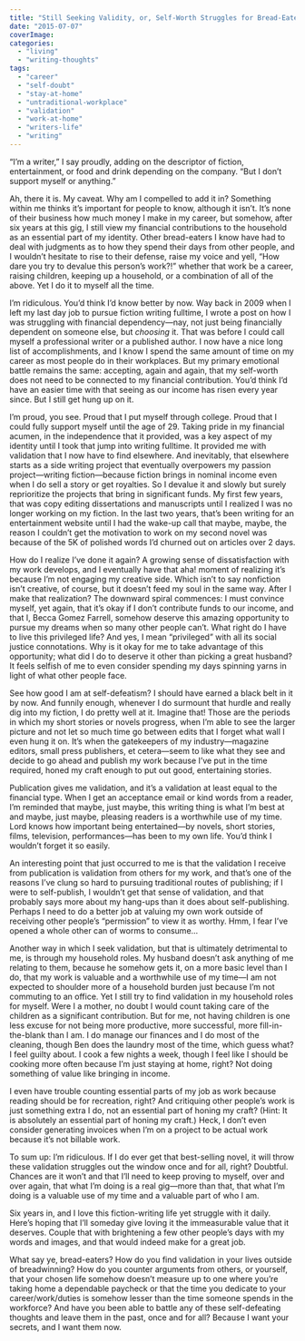 ```yaml
---
title: "Still Seeking Validity, or, Self-Worth Struggles for Bread-Eaters"
date: "2015-07-07"
coverImage:
categories:
  - "living"
  - "writing-thoughts"
tags:
  - "career"
  - "self-doubt"
  - "stay-at-home"
  - "untraditional-workplace"
  - "validation"
  - "work-at-home"
  - "writers-life"
  - "writing"
---
```


“I’m a writer,” I say proudly, adding on the descriptor of fiction, entertainment, or food and drink depending on the company. “But I don’t support myself or anything.”

Ah, there it is. My caveat. Why am I compelled to add it in? Something within me thinks it’s important for people to know, although it isn’t. It’s none of their business how much money I make in my career, but somehow, after six years at this gig, I still view my financial contributions to the household as an essential part of my identity. Other bread-eaters I know have had to deal with judgments as to how they spend their days from other people, and I wouldn’t hesitate to rise to their defense, raise my voice and yell, “How dare you try to devalue this person’s work?!” whether that work be a career, raising children, keeping up a household, or a combination of all of the above. Yet I do it to myself all the time.

I’m ridiculous. You’d think I’d know better by now. Way back in 2009 when I left my last day job to pursue fiction writing fulltime, I wrote a post on how I was struggling with financial dependency—nay, not just being financially dependent on someone else, but _choosing_ it. That was before I could call myself a professional writer or a published author. I now have a nice long list of accomplishments, and I know I spend the same amount of time on my career as most people do in their workplaces. But my primary emotional battle remains the same: accepting, again and again, that my self-worth does not need to be connected to my financial contribution. You’d think I’d have an easier time with that seeing as our income has risen every year since. But I still get hung up on it.

I’m proud, you see. Proud that I put myself through college. Proud that I could fully support myself until the age of 29. Taking pride in my financial acumen, in the independence that it provided, was a key aspect of my identity until I took that jump into writing fulltime. It provided me with validation that I now have to find elsewhere. And inevitably, that elsewhere starts as a side writing project that eventually overpowers my passion project—writing fiction—because fiction brings in nominal income even when I do sell a story or get royalties. So I devalue it and slowly but surely reprioritize the projects that bring in significant funds. My first few years, that was copy editing dissertations and manuscripts until I realized I was no longer working on my fiction. In the last two years, that’s been writing for an entertainment website until I had the wake-up call that maybe, maybe, the reason I couldn’t get the motivation to work on my second novel was because of the 5K of polished words I’d churned out on articles over 2 days.

How do I realize I’ve done it again? A growing sense of dissatisfaction with my work develops, and I eventually have that aha! moment of realizing it’s because I’m not engaging my creative side. Which isn’t to say nonfiction isn’t creative, of course, but it doesn’t feed my soul in the same way. After I make that realization? The downward spiral commences: I must convince myself, yet again, that it’s okay if I don’t contribute funds to our income, and that I, Becca Gomez Farrell, somehow deserve this amazing opportunity to pursue my dreams when so many other people can’t. What right do I have to live this privileged life? And yes, I mean “privileged” with all its social justice connotations. Why is it okay for me to take advantage of this opportunity; what did I do to deserve it other than picking a great husband?  It feels selfish of me to even consider spending my days spinning yarns in light of what other people face.

<!--more-->

See how good I am at self-defeatism? I should have earned a black belt in it by now. And funnily enough, whenever I do surmount that hurdle and really dig into my fiction, I do pretty well at it. Imagine that! Those are the periods in which my short stories or novels progress, when I’m able to see the larger picture and not let so much time go between edits that I forget what wall I even hung it on. It’s when the gatekeepers of my industry—magazine editors, small press publishers, et cetera—seem to like what they see and decide to go ahead and publish my work because I’ve put in the time required, honed my craft enough to put out good, entertaining stories.

Publication gives me validation, and it’s a validation at least equal to the financial type. When I get an acceptance email or kind words from a reader, I’m reminded that maybe, just maybe, this writing thing is what I’m best at and maybe, just maybe, pleasing readers is a worthwhile use of my time. Lord knows how important being entertained—by novels, short stories, films, television, performances—has been to my own life. You’d think I wouldn’t forget it so easily.

An interesting point that just occurred to me is that the validation I receive from publication is validation from others for my work, and that’s one of the reasons I’ve clung so hard to pursuing traditional routes of publishing; if I were to self-publish, I wouldn’t get that sense of validation, and that probably says more about my hang-ups than it does about self-publishing. Perhaps I need to do a better job at valuing my own work outside of receiving other people’s “permission” to view it as worthy. Hmm, I fear I’ve opened a whole other can of worms to consume…

Another way in which I seek validation, but that is ultimately detrimental to me, is through my household roles. My husband doesn’t ask anything of me relating to them, because he somehow gets it, on a more basic level than I do, that my work is valuable and a worthwhile use of my time—I am not expected to shoulder more of a household burden just because I’m not commuting to an office. Yet I still try to find validation in my household roles for myself. Were I a mother, no doubt I would count taking care of the children as a significant contribution. But for me, not having children is one less excuse for not being more productive, more successful, more fill-in-the-blank than I am. I do manage our finances and I do most of the cleaning, though Ben does the laundry most of the time, which guess what? I feel guilty about. I cook a few nights a week, though I feel like I should be cooking more often because I’m just staying at home, right? Not doing something of value like bringing in income.

I even have trouble counting essential parts of my job as work because reading should be for recreation, right? And critiquing other people’s work is just something extra I do, not an essential part of honing my craft? (Hint: It is absolutely an essential part of honing my craft.) Heck, I don’t even consider generating invoices when I’m on a project to be actual work because it’s not billable work.

To sum up: I’m ridiculous. If I do ever get that best-selling novel, it will throw these validation struggles out the window once and for all, right? Doubtful. Chances are it won’t and that I’ll need to keep proving to myself, over and over again, that what I’m doing is a real gig—more than that, that what I’m doing is a valuable use of my time and a valuable part of who I am.

Six years in, and I love this fiction-writing life yet struggle with it daily. Here’s hoping that I’ll someday give loving it the immeasurable value that it deserves. Couple that with brightening a few other people’s days with my words and images, and that would indeed make for a great job.

What say ye, bread-eaters? How do you find validation in your lives outside of breadwinning? How do you counter arguments from others, or yourself, that your chosen life somehow doesn’t measure up to one where you’re taking home a dependable paycheck or that the time you dedicate to your career/work/duties is somehow lesser than the time someone spends in the workforce? And have you been able to battle any of these self-defeating thoughts and leave them in the past, once and for all? Because I want your secrets, and I want them now.

